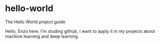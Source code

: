 # hello-world
The Hello World project guide

Hello, Enzo here. I'm studing github, I want to apply it in my projects about machine learning and deep learning.
